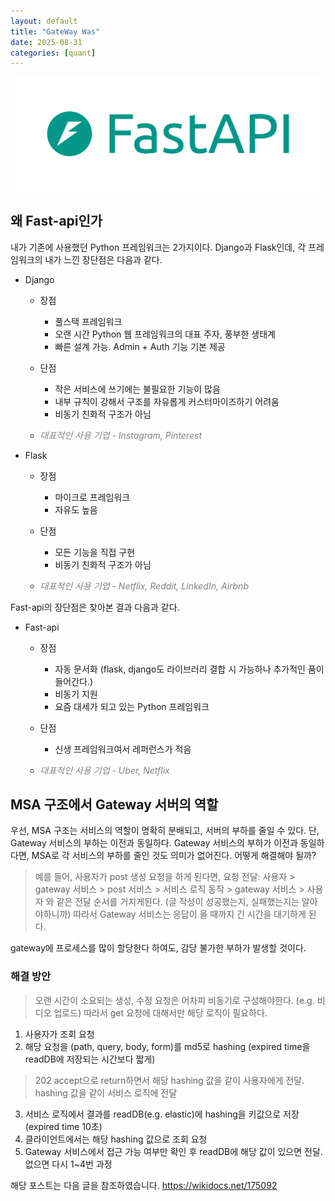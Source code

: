 ```yaml
---
layout: default
title: "GateWay Was"
date: 2025-08-31
categories: [quant]
---
```


![Fastapi 이미지](/public/images/Gateway_was.png)

## 왜 Fast-api인가

 내가 기존에 사용했던 Python 프레임워크는 2가지이다.
Django과 Flask인데, 각 프레임워크의 내가 느낀 장단점은 다음과 같다.

* Django
  * 장점
    * 풀스택 프레임워크
    * 오랜 시간 Python 웹 프레임워크의 대표 주자, 풍부한 생태계
    * 빠른 설계 가능. Admin + Auth 기능 기본 제공
  * 단점
    * 작은 서비스에 쓰기에는 불필요한 기능이 많음
    * 내부 규칙이 강해서 구조를 자유롭게 커스터마이즈하기 어려움
    * 비동기 친화적 구조가 아님

  * <span style="color: gray;"><em>대표적인 사용 기업 - Instagram, Pinterest</em></span>

* Flask
  * 장점
    * 마이크로 프레임워크
    * 자유도 높음
  * 단점
    * 모든 기능을 직접 구현
    * 비동기 친화적 구조가 아님

  * <span style="color: gray;"><em>대표적인 사용 기업 - Netflix, Reddit, LinkedIn, Airbnb</em></span>

Fast-api의 장단점은 찾아본 결과 다음과 같다.

* Fast-api
  * 장점
    * 자동 문서화 (flask, django도 라이브러리 결합 시 가능하나 추가적인 품이 들어간다.)
    * 비동기 지원
    * 요즘 대세가 되고 있는 Python 프레임워크 
  * 단점
    * 신생 프레임워크여서 레퍼런스가 적음

  * <span style="color: gray;"><em>대표적인 사용 기업 - Uber, Netflix</em></span>

## MSA 구조에서 Gateway 서버의 역할

 우선, MSA 구조는 서비스의 역할이 명확히 분배되고, 서버의 부하를 줄일 수 있다.
단, Gateway 서비스의 부하는 이전과 동일하다.
Gateway 서비스의 부하가 이전과 동일하다면, MSA로 각 서비스의 부하를 줄인 것도 의미가 없어진다.
어떻게 해결해야 될까?

> 예를 들어, 사용자가 post 생성 요청을 하게 된다면,
> 요청 전달: 사용자 > gateway 서비스 > post 서비스 > 서비스 로직 동작 > gateway 서비스 > 사용자
> 와 같은 전달 순서를 거치게된다. (글 작성이 성공했는지, 실패했는지는 알아야하니까)
> 따라서 Gateway 서비스는 응답이 올 때까지 긴 시간을 대기하게 된다.

gateway에 프로세스를 많이 할당한다 하여도, 감당 불가한 부하가 발생할 것이다.

### 해결 방안

> 오랜 시간이 소요되는 생성, 수정 요청은 어차피 비동기로 구성해야한다. (e.g. 비디오 업로드)
> 따라서 get 요청에 대해서만 해당 로직이 필요하다.

1. 사용자가 조회 요청
2. 해당 요청을 (path, query, body, form)를 md5로 hashing (expired time을 readDB에 저장되는 시간보다 짧게) 
  > 202 accept으로 return하면서 해당 hashing 값을 같이 사용자에게 전달. hashing 값을 같이 서비스 로직에 전달
3. 서비스 로직에서 결과를 readDB(e.g. elastic)에 hashing을 키값으로 저장 (expired time 10초)
4. 클라이언트에서는 해당 hashing 값으로 조회 요청
5. Gateway 서비스에서 접근 가능 여부만 확인 후 readDB에 해당 값이 있으면 전달. 없으면 다시 1~4번 과정


해당 포스트는 다음 글을 참조하였습니다.
https://wikidocs.net/175092 